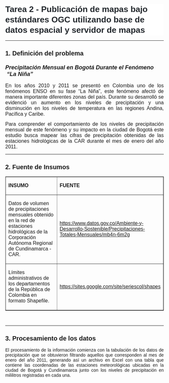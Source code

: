 <!doctype html>
<html data-lt-installed="true">
<head>
	<title>HTML Editor - Full Version</title>
</head>
<body data-gramm="false"><lt-highlighter contenteditable="false" style="display: none;"><lt-div class="lt-highlighter__wrapper" spellcheck="false" style="overflow: visible !important; width: 1333px !important; height: 876.156px !important; transform: none !important; transform-origin: 666.5px 438.078px !important; margin-top: 24px !important; margin-left: 8px !important;"><canvas class="lt-highlighter__canvas" height="629" style="display: none; margin-top: 0px !important; margin-left: 0px !important;" width="648"></canvas></lt-div></lt-highlighter>
<h1 style="box-sizing: border-box; margin-top: 24px; margin-bottom: 16px; font-size: 1.25em; line-height: 1.25; color: rgb(36, 41, 46); font-family: -apple-system, BlinkMacSystemFont, &quot;Segoe UI&quot;, Helvetica, Arial, sans-serif, &quot;Apple Color Emoji&quot;, &quot;Segoe UI Emoji&quot;; background-color: rgb(255, 255, 255);"><span style="font-family:trebuchet ms,helvetica,sans-serif;"><span style="font-size:22px;"><big>Tarea 2 - Publicaci&oacute;n de mapas bajo est&aacute;ndares OGC utilizando base de datos espacial y servidor de mapas</big></span></span></h1>

<hr />
<h2><span style="font-family:trebuchet ms,helvetica,sans-serif;"><span style="font-size:20px;"><strong>1. Definici&oacute;n del problema</strong></span></span></h2>

<h3 style="font-style: italic;"><span style="font-size:18px;"><span style="font-family:trebuchet ms,helvetica,sans-serif;">Precipitaci&oacute;n Mensual en Bogot&aacute; Durante el Fen&oacute;meno &nbsp;&ldquo;La Ni&ntilde;a&rdquo;</span></span></h3>

<p style="text-align: justify;"><span style="font-size:16px;"><span style="font-family:trebuchet ms,helvetica,sans-serif;">En los a&ntilde;os 2010 y 2011 se present&oacute; en Colombia uno de los fen&oacute;menos ENSO en su fase &ldquo;La Ni&ntilde;a&rdquo;, este fen&oacute;meno afect&oacute; de manera importante diferentes zonas del pa&iacute;s. Durante su desarroll&oacute; se evidenci&oacute; un aumento en los niveles de precipitaci&oacute;n y una disminuci&oacute;n en los niveles de temperatura en las regiones Andina, Pac&iacute;fica y Caribe.</span></span></p>

<p style="text-align: justify;"><span style="font-size:16px;"><span style="font-family:trebuchet ms,helvetica,sans-serif;">Para comprender el comportamiento de los niveles de precipitaci&oacute;n mensual de este fen&oacute;meno y su impacto en la ciudad de Bogot&aacute; este estudio busca mapear las cifras de precipitaci&oacute;n obtenidas de las estaciones hidrol&oacute;gicas de la CAR durante el mes de enero del a&ntilde;o 2011.</span></span></p>

<hr />
<h2><span style="font-size:20px;"><span style="font-family:trebuchet ms,helvetica,sans-serif;"><strong>2. Fuente de Insumos</strong></span></span></h2>

<table border="1" cellpadding="0" cellspacing="0">
	<tbody>
		<tr>
			<td style="width:294px;">
			<p><span style="font-family:trebuchet ms,helvetica,sans-serif;"><strong>INSUMO</strong></span></p>
			</td>
			<td style="width:294px;">
			<p><span style="font-family:trebuchet ms,helvetica,sans-serif;"><strong>FUENTE</strong></span></p>
			</td>
		</tr>
		<tr>
			<td style="width:294px;">
			<p><span style="font-family:trebuchet ms,helvetica,sans-serif;">Datos de volumen de precipitaciones mensuales obtenido en la red de estaciones hidrol&oacute;gicas de la Corporaci&oacute;n Aut&oacute;noma Regional de Cundinamarca - CAR.</span></p>
			</td>
			<td style="width:294px;">
			<p><span style="font-family:trebuchet ms,helvetica,sans-serif;"><a href="https://www.datos.gov.co/Ambiente-y-Desarrollo-Sostenible/Precipitaciones-Totales-Mensuales/mb4n-6m2g">https://www.datos.gov.co/Ambiente-y-Desarrollo-Sostenible/Precipitaciones-Totales-Mensuales/mb4n-6m2g</a></span></p>
			</td>
		</tr>
		<tr>
			<td style="width:294px;">
			<p><span style="font-family:trebuchet ms,helvetica,sans-serif;">L&iacute;mites administrativos de los departamentos de la Rep&uacute;blica de Colombia en formato Shapefile.</span></p>
			</td>
			<td style="width:294px;">
			<p><span style="font-family:trebuchet ms,helvetica,sans-serif;"><a href="https://sites.google.com/site/seriescol/shapes">https://sites.google.com/site/seriescol/shapes</a></span></p>
			</td>
		</tr>
	</tbody>
</table>

<p>&nbsp;</p>

<hr />
<h2><span style="font-size:20px;"><span style="font-family:trebuchet ms,helvetica,sans-serif;"><strong>3. Procesamiento de los datos</strong></span></span></h2>

<p style="text-align: justify;"><span style="font-family:trebuchet ms,helvetica,sans-serif;">El procesamiento de la informaci&oacute;n comienza con la tabulaci&oacute;n de los datos de precipitaci&oacute;n que se obtuvieron filtrando aquellos que corresponden al mes de enero del a&ntilde;o 2011, generando as&iacute; un archivo en Excel con una tabla que contiene las coordenadas de las estaciones meteorol&oacute;gicas ubicadas en la ciudad de Bogot&aacute; y Cundinamarca junto con los niveles de precipitaci&oacute;n en mililitros registradas en cada una.</span></p>

<p style="text-align: justify;"><br />
&nbsp;</p>
</body>
</html>
